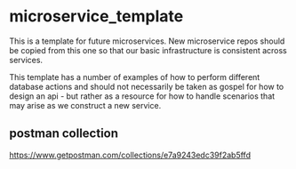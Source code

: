 # microservice_template
This is a template for future microservices. New microservice repos should be copied from this one so that our basic infrastructure is consistent across services.

This template has a number of examples of how to perform different database actions and should not necessarily be taken as gospel for how to design an api - but rather as a resource for how to handle scenarios that may arise as we construct a new service.  

## postman collection
https://www.getpostman.com/collections/e7a9243edc39f2ab5ffd